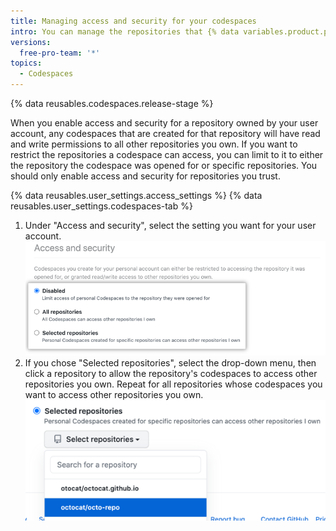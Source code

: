 ```yaml
---
title: Managing access and security for your codespaces
intro: You can manage the repositories that {% data variables.product.prodname_codespaces %} can access.
versions:
  free-pro-team: '*'
topics:
  - Codespaces
---
```


{% data reusables.codespaces.release-stage %}

When you enable access and security for a repository owned by your user account, any codespaces that are created for that repository will have read and write permissions to all other repositories you own. If you want to restrict the repositories a codespace can access, you can limit to it to either the repository the codespace was opened for or specific repositories. You should only enable access and security for repositories you trust. 

{% data reusables.user_settings.access_settings %}
{% data reusables.user_settings.codespaces-tab %}
1. Under "Access and security", select the setting you want for your user account.
  ![Radio buttons to manage trusted repositories](/assets/images/help/settings/codespaces-access-and-security-radio-buttons.png)
1. If you chose "Selected repositories", select the drop-down menu, then click a repository to allow the repository's codespaces to access other repositories you own. Repeat for all repositories whose codespaces you want to access other repositories you own.
  !["Selected repositories" drop-down menu](/assets/images/help/settings/codespaces-access-and-security-repository-drop-down.png)
